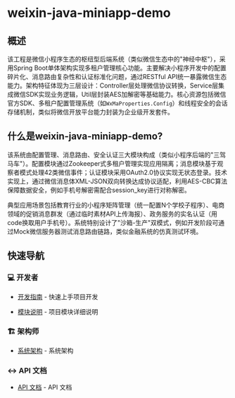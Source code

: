 
# weixin-java-miniapp-demo

## 概述  
该工程是微信小程序生态的枢纽型后端系统（类似微信生态中的"神经中枢"），采用Spring Boot单体架构实现多租户管理核心功能。主要解决小程序开发中的配置碎片化、消息路由复杂性和认证标准化问题，通过RESTful API统一暴露微信生态能力。架构特征体现为三层设计：Controller层处理微信协议转换，Service层集成微信SDK实现业务逻辑，Util层封装AES加解密等基础能力。核心资源包括微信官方SDK、多租户配置管理系统（如`WxMaProperties.Config`）和线程安全的会话存储机制，类似将微信开放平台能力封装为企业级开发套件。

## 什么是weixin-java-miniapp-demo?  
该系统由配置管理、消息路由、安全认证三大模块构成（类似小程序后端的"三驾马车"）。配置模块通过Zookeeper式多租户管理实现应用隔离；消息模块基于观察者模式处理42类微信事件；认证模块采用OAuth2.0协议实现无状态登录。技术实现上，通过微信消息体XML-JSON双向转换达成协议适配，利用AES-CBC算法保障数据安全，例如手机号解密需配合session_key进行对称解密。  

典型应用场景包括教育行业的小程序矩阵管理（统一配置N个学校子程序）、电商领域的促销消息群发（通过临时素材API上传海报）、政务服务的实名认证（用code换取用户手机号）。系统特别设计了"沙箱-生产"双模式，例如开发阶段可通过Mock微信服务器测试消息路由链路，类似金融系统的仿真测试环境。

## 快速导航

### 💻 开发者

- [开发指南](docs/zh/summary/dev_guide.md) - 快速上手项目开发


- [模块说明](docs/zh/docs/_module.md) - 项目模块详细说明


### 🏗️ 架构师

- [系统架构](docs/zh/summary/system_architecture.md) - 系统架构


### ↔️ API 文档

- [API 文档](summary/api.md) - API 文档

